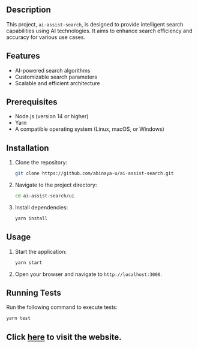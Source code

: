 ## Description
This project, `ai-assist-search`, is designed to provide intelligent search capabilities using AI technologies. It aims to enhance search efficiency and accuracy for various use cases.

## Features
- AI-powered search algorithms
- Customizable search parameters
- Scalable and efficient architecture

## Prerequisites
- Node.js (version 14 or higher)
- Yarn
- A compatible operating system (Linux, macOS, or Windows)

## Installation
1. Clone the repository:
    ```bash
    git clone https://github.com/abinaya-u/ai-assist-search.git
    ```
2. Navigate to the project directory:
    ```bash
    cd ai-assist-search/ui
    ```
3. Install dependencies:
    ```bash
    yarn install
    ```

## Usage
1. Start the application:
    ```bash
    yarn start
    ```
2. Open your browser and navigate to `http://localhost:3000`.

## Running Tests
Run the following command to execute tests:
```bash
yarn test
```

## Click [here](https://ai-assist-search.vercel.app/) to visit the website.